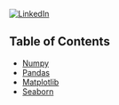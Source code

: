 [![LinkedIn](https://img.shields.io/badge/LinkedIn-Profile-blue?style=flat-square&logo=linkedin)](https://www.linkedin.com/in/ArinGujarati)

## Table of Contents

- [Numpy](https://github.com/ArinGujarati/Libraries_Python/blob/master/Numpy.ipynb)
- [Pandas](https://github.com/ArinGujarati/Libraries_Python/blob/master/Pandas.ipynb)
- [Matplotlib](https://github.com/ArinGujarati/Libraries_Python/blob/master/Matplotlib.ipynb)
- [Seaborn](https://github.com/ArinGujarati/Libraries_Python/blob/master/Seaborn.ipynb)


